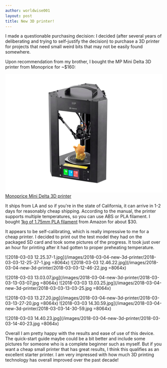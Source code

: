 ```yaml
---
author: worldwise001
layout: post
title: New 3D printer!
---
```


I made a questionable purchasing decision: I decided (after several years of deliberating and trying to self-justify the decision) to purchase a 3D printer for projects that need small weird bits that may not be easily found somewhere.

Upon recommendation from my brother, I bought the MP Mini Delta 3D printer from Monoprice for ~$160:

![216661.jpg](/images/2018-03-04-new-3d-printer/216661.jpg)
[Monoprice Mini Delta 3D printer](https://mpminidelta.monoprice.com/)

It ships from LA and so if you're in the state of California, it can arrive in 1-2 days for reasonably cheap shipping. According to the manual, the printer supports multiple temperatures, so you can use ABS or PLA filament. I bought [1kg of 1.75mm PLA filament](https://www.amazon.com/gp/product/B00J0GMMP6/) from Amazon for about $30.

It appears to be self-calibrating, which is really impressive to me for a cheap printer. I decided to print out the test model they had on the packaged SD card and took some pictures of the progress. It took just over an hour for printing after it had gotten to proper preheating temperature.

![2018-03-03 12.25.37-1.jpg](/images/2018-03-04-new-3d-printer/2018-03-03-12-25-37-1.jpg =8064x) ![2018-03-03 12.46.22.jpg](/images/2018-03-04-new-3d-printer/2018-03-03-12-46-22.jpg =8064x)



![2018-03-03 13.03.07.jpg](/images/2018-03-04-new-3d-printer/2018-03-03-13-03-07.jpg =8064x) ![2018-03-03 13.03.25.jpg](/images/2018-03-04-new-3d-printer/2018-03-03-13-03-25.jpg =8064x)

![2018-03-03 13.27.20.jpg](/images/2018-03-04-new-3d-printer/2018-03-03-13-27-20.jpg =8064x) ![2018-03-03 14.30.59.jpg](/images/2018-03-04-new-3d-printer/2018-03-03-14-30-59.jpg =8064x)

![2018-03-03 14.40.23.jpg](/images/2018-03-04-new-3d-printer/2018-03-03-14-40-23.jpg =8064x)

Overall I am pretty happy with the results and ease of use of this device. The quick-start guide maybe could be a bit better and include some pictures for someone who is a complete beginner such as myself. But if you want a cheap small printer that has great results, I think this qualifies as an excellent starter printer. I am very impressed with how much 3D printing technology has overall improved over the past decade!
